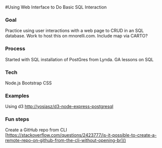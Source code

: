 #Using Web Interface to Do Basic SQL Interaction

### Goal 
Practice using user interactions with a web page to CRUD in an SQL database.  Work to host this on mnorelli.com.  Include map via CARTO?

### Process
Started with SQL installation of PostGres from Lynda.
GA lessons on SQL

### Tech
Node.js
Bootstrap CSS

### Examples
Using d3 [http://yosiasz/d3-node-express-postgresql]()

### Fun steps
Create a GitHub repo from CLI [https://stackoverflow.com/questions/2423777/is-it-possible-to-create-a-remote-repo-on-github-from-the-cli-without-opening-br]()
